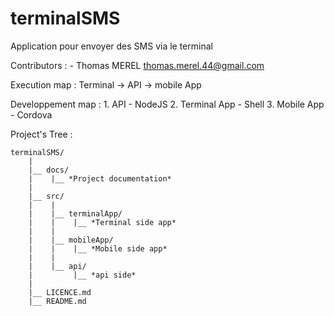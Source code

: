 # terminalSMS
Application pour envoyer des SMS via le terminal

Contributors :
	- Thomas MEREL <thomas.merel.44@gmail.com>

Execution map :
	Terminal -> API -> mobile App

Developpement map :
	1. API - NodeJS
	2. Terminal App - Shell
	3. Mobile App - Cordova

Project's Tree :

	terminalSMS/
	    |
	    |__ docs/
	    |    |__ *Project documentation*
	    |
	    |__ src/
	    |    |
	    |    |__ terminalApp/
	    |    |    |__ *Terminal side app*
	    |    |
	    |    |__ mobileApp/
	    |    |    |__ *Mobile side app*
	    |    |
	    |    |__ api/
	    |         |__ *api side*
	    |
	    |__ LICENCE.md
	    |__ README.md

